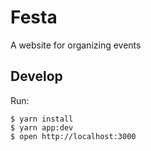 # Festa

A website for organizing events

## Develop

Run:

```console
$ yarn install
$ yarn app:dev
$ open http://localhost:3000
```
